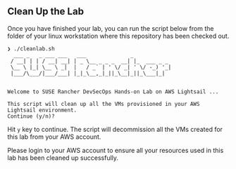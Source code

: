## Clean Up the Lab

Once you have finished your lab, you can run the script below from the folder of your linux workstation where this repository has been checked out. 

```
❯ ./cleanlab.sh
  ___ _   _ ___ ___   ___              _
 / __| | | / __| __| | _ \__ _ _ _  __| |_  ___ _ _
 \__ \ |_| \__ \ _|  |   / _` | ' \/ _| ' \/ -_) '_|
 |___/\___/|___/___| |_|_\__,_|_||_\__|_||_\___|_|


Welcome to SUSE Rancher DevSecOps Hands-on Lab on AWS Lightsail ...

This script will clean up all the VMs provisioned in your AWS Lightsail environment.
Continue (y/n)?
```

Hit `y` key to continue. The script will decommission all the VMs created for this lab from your AWS account. 

Please login to your AWS account to ensure all your resources used in this lab has been cleaned up successfully.


